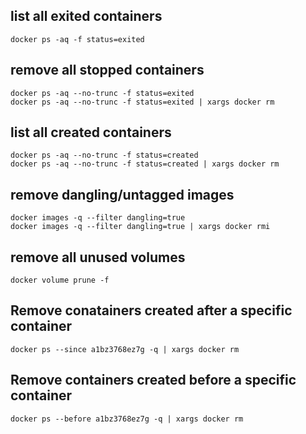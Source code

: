 
## list all exited containers
```
docker ps -aq -f status=exited
```

## remove all stopped containers
```
docker ps -aq --no-trunc -f status=exited
docker ps -aq --no-trunc -f status=exited | xargs docker rm
```
## list all created containers
```
docker ps -aq --no-trunc -f status=created
docker ps -aq --no-trunc -f status=created | xargs docker rm
```

## remove dangling/untagged images
```
docker images -q --filter dangling=true
docker images -q --filter dangling=true | xargs docker rmi
```

## remove all unused volumes
```
docker volume prune -f
```

## Remove conatainers created after a specific container
```
docker ps --since a1bz3768ez7g -q | xargs docker rm
```

## Remove containers created before a specific container
```
docker ps --before a1bz3768ez7g -q | xargs docker rm
```